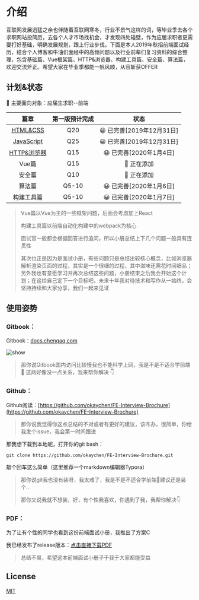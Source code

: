 # 介绍

互联网发展迅猛之余也伴随着互联网寒冬，行业不景气这样的词，等毕业季去各个求职网站投简历，去各个人才市场找机会，才发现四处碰壁，作为应届求职者更需要打好基础，明确发展规划，跟上行业步伐。下面是本人2019年秋招前端面试经历，结合个人博客和牛油们面经中的高频问题以及行业前辈们复习资料的综合整理，包含基础篇、Vue框架篇、HTTP&浏览器、构建工具篇、安全篇、算法篇，欢迎交流斧正。希望大家在毕业季都能一帆风顺，从容斩获OFFER

## 计划&状态

🤤 主要面向对象：应届生求职--前端

| 篇章 | 第一版预计完成 | 状态 |
| :---: | :---: | :---: |
| [HTML&CSS](https://github.com/okaychen/FE-Interview-Questions/blob/master/html-and-css.md) | Q20 | 😀 已完善\[2019年12月31日\] |
| [JavaScript](https://github.com/okaychen/FE-Interview-Questions/blob/master/javascript.md) | Q25 | 😀 已完善\[2019年12月31日\] |
| [HTTP&浏览器](https://github.com/okaychen/FE-Interview-Questions/blob/master/http.md) | Q15 | 😀 已完善[2020年1月4日] |
| Vue篇 | Q15 | 🤔 正在添加 |
| 安全篇 | Q10 | 🤔 正在添加 |
| 算法篇 | Q5-10 | 😀 已完善[2020年1月6日] |
| 构建工具篇 | Q5-10 | 😀 已完善[2020年1月7日] |

> Vue篇以Vue为主的一些框架问题，后面会考虑加上React
>
> 构建工具篇以前端自动化构建中的webpack为核心
>
> 面试官一般都会根据回答进行追问，所以小册总结上下几个问题一般具有连贯性
>
> 其次也正是因为是面试小册，有些问题只是总结出较核心概念，比如浏览器解析渲染页面的过程，其实是一个很细的过程，其中滋味还需花时间细品；另外我也有意愿学习并再次总结这些问题，小册结束之后我会开始这个计划；在这给自己定下一个目标吧，未来十年我对待技术和写作从一始终，会坚持持续和大家分享，我们一起来见证

## 使用姿势

### Gitbook：

Gitbook：[docs.chenqaq.com](https://docs.chenqaq.com/)

![show](https://cdn.jsdelivr.net/gh/okaychen/CDN@2.0/brochure/image/image.png)

> 那你说Gitbook国内访问比较慢我也不能科学上网，我是不是不适合学前端 🤣 这两好像没一点关系，我来帮你解决 👇

### Github：

Github阅读：[https://github.com/okaychen/FE-Interview-Brochure](https://github.com/okaychen/FE-Interview-Brochure)

> 那你说我觉得你这点总结的不对或者有更好的建议，该咋办，很简单，你给我发个issue，我会第一时间跟进

那我想下载到本地呢，打开你的git bash：

```
git clone https://github.com/okaychen/FE-Interview-Brochure.git
```

敲个回车这么简单（这里推荐一个markdown编辑器Typora）

> 那你说git我也没有装呀，我太难了，我是不是不适合学前端🤣建议还是装个..
>
> 那你又说我就不想装，好，有个性我喜欢，你遇到了我，我帮你解决👇

### PDF：

为了让有个性的同学也看到这份前端面试小册，我推出了方案C

我已经发布了release版本：[点击直接下载PDF](https://github.com/okaychen/FE-Interview-Questions/releases/download/v0.0.1/FE-Interview-Brochure_0.0.1.pdf)

> 总结不易，希望这本前端面试小册子于我于大家都能受益

## License

[MIT](https://github.com/okaychen/FE-Interview-Questions/blob/master/LICENSE)

